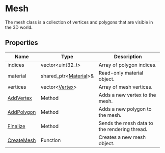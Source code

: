 # Mesh

The mesh class is a collection of vertices and polygons that are visible in the 3D world.

## Properties

| Name | Type | Description |
| --- | --- | --- |
| indices | vector<uint32_t\> | Array of polygon indices. |
| material | shared_ptr<[Material](Material.md)\>& | Read-only material object. |
| vertices | vector<[Vertex](Vertex)\> | Array of mesh vertices. |
| [AddVertex](AddVertex.md) | Method | Adds a new vertex to the mesh. |
| [AddPolygon](AddPolygon.md) | Method | Adds a new polygon to the mesh. |
| [Finalize](Finalize.md) | Method | Sends the mesh data to the rendering thread. |
| [CreateMesh](CreateMesh.md) | Function | Creates a new mesh object. |

